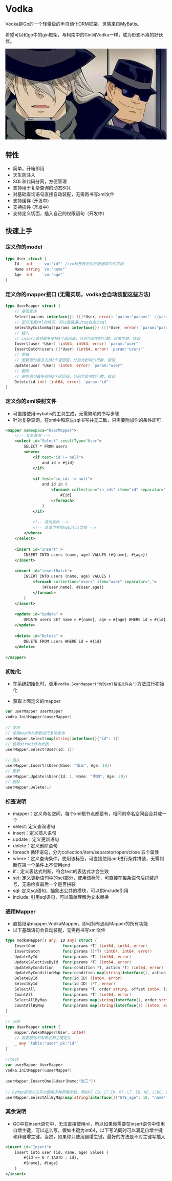 # Vodka

Vodka是Go的一个轻量级的半自动化ORM框架，灵感来自MyBatis。

希望可以和go中的gin框架，与柯南中的Gin同Vodka一样，成为形影不离的好伙伴。

![](img/banner.jpg)

## 特性

- 简单，开箱即用 
- 天生防注入
- SQL和代码分离，方便管理
- 支持用于复杂查询的动态SQL
- 对基础查询语句直接自动装配，无需再书写xml文件
- 支持缓存 (开发中)
- 支持插件 (开发中)
- 支持定义切面，插入自己的权限语句（开发中）


## 快速上手

### 定义你的model
```go
type User struct {
    Id   int    `vo:"id"` //vo标签表示对应数据库中的字段 
    Name string `vo:"name"`
    Age  int    `vo:"age"`
}
```



### 定义你的mapper接口 (无需实现，vodka会自动装配这些方法)
```go
type UserMapper struct {
    // 基础查询
    Select(params interface{}) ([]*User, error) `param:"params"` //params为在xml中映射的名字
    // 部分无需xml的情况，可以直接通过tag自定义sql
    SelectByCustomSql(params interface{}) ([]*User, error) `param:"params" sql:"select * from user where id = #{id}"`
    // 插入
    // insert语句最多支持3个返回值，分别为影响的行数、自增主键、错误
    Insert(user *User) (int64, int64, error) `param:"user"`
    InsertBatch(users []*User) (int64, error) `param:"users"`
    // 更新
    // 更新语句最多支持2个返回值，分别为影响的行数、错误
    Update(user *User) (int64, error) `param:"user"`
    // 删除
    // 删除语句最多支持2个返回值，分别为影响的行数、错误
    Delete(id int) (int64, error) `param:"id"`
}
```

### 定义你的xml映射文件
- 可直接使用mybatis的工具生成，无需繁琐的书写步骤
- 针对复杂查询，在xml中和原生sql书写并无二致，只需要附加你的条件即可
```xml
<mapper namespace="UserMapper">
    <!-- 复杂查询 -->
    <select id="Select" resultType="User">
        SELECT * FROM users 
        <where>
            <if test="id != null">
                and id = #{id}
            </if>

            <if test="in_ids != null">
                and id in (
                    <foreach collection="in_ids" item="id" separator=",">
                        #{id}
                    </foreach>
                )
            </if>

            <!-- 其他条件 -->
            <!-- 具体可参照mybatis文档 -->
        </where>
    </select>

    <insert id="Insert" >
        INSERT INTO users (name, age) VALUES (#{name}, #{age})
    </insert>
    
    <insert id="insertBatch">
        INSERT INTO users (name, age) VALUES (
            <foreach collection="users" item="user" separator=",">
                (#{user.name}, #{user.age})
            </foreach>
        )
    </insert>

    <update id="Update" >
        UPDATE users SET name = #{name}, age = #{age} WHERE id = #{id}
    </update>

    <delete id="Delete" >
        DELETE FROM users WHERE id = #{id}
    </delete>

</mapper>
```

### 初始化
- 在系统初始化时，调用`vodka.ScanMapper("你的xml路径文件夹")`方法进行初始化

- 获取上面定义的mapper
```go
var userMapper UserMapper
vodka.InitMapper(&userMapper)

// 使用
// 使用map作为参数进行复杂查询
userMapper.Select(map[string]interface{}{"id": 1})
// 使用struct作为参数
userMapper.Select(User{Id: 1})

// 插入
userMapper.Insert(&User{Name: "张三", Age: 18})
// 更新
userMapper.Update(&User{Id: 1, Name: "李四", Age: 20})
// 删除
userMapper.Delete(1)
```


### 标签说明
 
- mapper：定义命名空间，每个xml根节点都要有，相同的命名空间会合并成一个
- select: 定义查询语句
- insert：定义插入语句
- update：定义更新语句
- delete：定义删除语句
- foreach 循环语句，分为collection/item/separator/open/close 五个属性
- where：定义查询条件，使用该标签，可直接使用and进行条件拼装，无需判断在第一个条件上不使用and
- if：定义表达式判断，符合test的表达式才会生效
- set: 定义更新语句中的set部分，使用该标签，可直接在每条语句后拼装逗号，无需检查最后一个是否拼装
- sql: 定义sql语句，抽象出公共的模块，可以供include引用
- include: 引用sql语句，可以简单理解为文本替换


### 通用Mapper
- 直接继承mapper.VodkaMapper，即可拥有通用Mapper的所有功能
- 以下基础语句会自动装配，无需再书写xml文件
```go
type VodkaMapper[T any, ID any] struct {
	InsertOne            func(params *T) (int64, int64, error)                                                      `params:"params"`
	InsertBatch          func(params []*T) (int64, int64, error)                                                    `params:"params"`
	UpdateById           func(params *T) (int64, error)                                                             `params:"params"`
	UpdateSelectiveById  func(params *T) (int64, error)                                                             `params:"params"`
	UpdateByCondition    func(condition *T, action *T) (int64, error)                                               `params:"condition,action"`
	UpdateByConditionMap func(condition map[string]interface{}, action map[string]interface{}) (int64, error)       `params:"condition,action"`
	DeleteById           func(id ID) (int64, error)                                                                 `params:"id"`
	SelectById           func(id ID) (*T, error)                                                                    `params:"id"`
	SelectAll            func(params *T, order string, offset int64, limit int64) ([]*T, error)                     `params:"params,order,offset,limit"`
	CountAll             func(params *T) (int64, error)                                                             `params:"params"`
	SelectAllByMap       func(params map[string]interface{}, order string, offset int64, limit int64) ([]*T, error) `params:"params,order,offset,limit"`
	CountAllByMap        func(params map[string]interface{}) (int64, error)                                         `params:"params"`
}

// 示例
type UserMapper struct {
    mapper.VodkaMapper[User, int64]
    // 需要额外书写表名和主键定义
    _ any `table:"user" pk:"id"`
}

//test
var userMapper UserMapper
vodka.InitMapper(&userMapper)

userMapper.InsertOne(&User{Name:"张三"})

// ByMap系列方法可以使用多种策略参数，例如GT_EQ、LT_EQ、GT、LT、EQ、NE、LIKE、IN、NOT_IN、BETWEEN、NOT_BETWEEN等
userMapper.SelectAllByMap(map[string]interface{}{"GTE_age": 18, "name": "张三"}, "", 0, 10)
```


### 其余说明
- GO中在insert语句中，无法直接使用nil，所以如果你需要在insert语句中使用自增主键，可以这么写，假如主键为int64，以下写法同时可以满足自增主键和非自增主键，当然，如果你只使用自增主键，最好的方法是不对主键写插入
```xml
<insert id="Insert">
    insert into user (id, name, age) values (
        #{id == 0 ? $AUTO : id},
        #{name}, #{age}
    )
</insert>
```